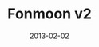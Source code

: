 ---
title: Fonmoon v2
description: 
client: 
roles:
  - User Interface
platform: Web
date: 2013-02-02
finished: true
permalink: false
thumbnail: src/static/work/fonmoon-v2.jpg
eleventyExcludeFromCollections: true
---